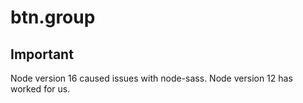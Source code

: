 # btn.group

## Important
Node version 16 caused issues with node-sass. Node version 12 has worked for us.
